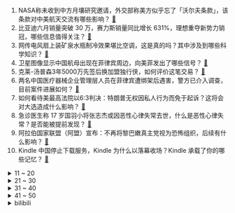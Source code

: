 1. NASA称未收到中方月壤研究邀请，外交部称美方似乎忘了「沃尔夫条款」，该条款对中美航天交流有哪些影响？ [:link:](https://www.zhihu.com/question/660442079)
2. 比亚迪六月销量突破 30 万，赛力斯销量同比增长 631%，理想重夺新势力销冠，哪些信息值得关注？ [:link:](https://www.zhihu.com/question/660467107)
3. 网传电风扇上装矿泉水瓶制冷效果堪比空调，这是真的吗？其中涉及到哪些科学知识？ [:link:](https://www.zhihu.com/question/658876643)
4. 卫星图像显示中国航母出现在菲律宾周边，向美菲发出了哪些信号？ [:link:](https://www.zhihu.com/question/660420628)
5. 克莱-汤普森3年5000万先签后换加盟独行侠，如何评价这笔交易？ [:link:](https://www.zhihu.com/question/660492079)
6. 两名中国医疗器械企业管理层人员在菲律宾遭绑架后遇害，警方已介入调查，目前案件进展如何？ [:link:](https://www.zhihu.com/question/660445213)
7. 如何看待美最高法院以6:3判决：特朗普无权因私人行为而免于起诉？这将会对大选造成什么影响？ [:link:](https://www.zhihu.com/question/660474791)
8. 急诊医生称 17 岁国羽小将张志杰或因恶性心律失常去世，什么是恶性心律失常？是否能被提前发现？ [:link:](https://www.zhihu.com/question/660445754)
9. 阿拉伯国家联盟（阿盟）宣布：不再将黎巴嫩真主党视为恐怖组织，后续有什么影响？ [:link:](https://www.zhihu.com/question/660430901)
10. Kindle 中国停止下载服务，Kindle 为什么以落幕收场？Kindle 承载了你的哪些记忆？ [:link:](https://www.zhihu.com/question/660424296)
<details>
<summary>11 ~ 20</summary>

11. 为什么微软终于向 ARM妥协了？ [:link:](https://www.zhihu.com/question/660298508)
12. 真的会有人能忍受两年甚至更长的孤独吗？ [:link:](https://www.zhihu.com/question/660382842)
13. 《红楼梦》里的太太小姐生活条件那么优越，为什么还那么体弱多病？ [:link:](https://www.zhihu.com/question/658627160)
14. 医疗人员称赛场未对张志杰进行 AED 介入急救，AED 有多重要？这类急救仪器不应是赛事现场标配吗？ [:link:](https://www.zhihu.com/question/660437614)
15. 带有“舟”字的古诗词有哪些？ [:link:](https://www.zhihu.com/question/660428699)
16. 王谢也不过曹魏才发迹，到东晋也没多年，怎么就成顶级门阀了？ [:link:](https://www.zhihu.com/question/655878310)
17. 「牢牢掌握战略资源」，中方发布《稀土管理条例》引发国际舆论广泛关注，有哪些信息值得关注？ [:link:](https://www.zhihu.com/question/660451569)
18. 2024年日本经济为什么越来越差，变得不如韩国？ [:link:](https://www.zhihu.com/question/659193486)
19. 荔枝从 70 元/斤跌至个位数、樱桃价格腰斩、榴莲价格跳水等，高端水果大降价的原因有哪些？ [:link:](https://www.zhihu.com/question/660345828)
20. 你敢不敢穿几十块钱的衣服去上班呀？ [:link:](https://www.zhihu.com/question/660335755)
</details>
<details>
<summary>21 ~ 30</summary>

21. 黑龙江一中专卫校录取不要求成绩，家长深夜排队抢报名，该校招生火爆的原因究竟是什么？ [:link:](https://www.zhihu.com/question/660258962)
22. 四川曾到处是老虎，大熊猫为何没有被吃绝？ [:link:](https://www.zhihu.com/question/628124546)
23. 瑞士和美国就彼此互换金融账户数据达成协议，该协议的签订对双方来说有何意义？ [:link:](https://www.zhihu.com/question/660181008)
24. 2024 欧洲杯葡萄牙 3:0 斯洛文尼亚，如何评价这场比赛？ [:link:](https://www.zhihu.com/question/660425422)
25. 如何评价黄旭东直播吐槽JackeyLove，直言「现在的年轻电竞选手没吃过苦」？ [:link:](https://www.zhihu.com/question/660433758)
26. 2024 欧洲杯法国 1-0 比利时，晋级八强，穆阿尼造乌龙，拉比奥下场停赛，如何评价这场比赛？ [:link:](https://www.zhihu.com/question/660425401)
27. 如何看待网易雷火超级直升大礼包？对《魔兽世界》的环境会带来什么影响？ [:link:](https://www.zhihu.com/question/660154802)
28. 央行决定于近期面向部分公开市场业务一级交易商开展国债借入操作，意味着什么？将带来哪些影响？ [:link:](https://www.zhihu.com/question/660435335)
29. “你若盛开，蝴蝶自来。”这句话对吗？ [:link:](https://www.zhihu.com/question/281931168)
30. 猫咪是如何理解人类「拍照行为」的？ [:link:](https://www.zhihu.com/question/656180221)
</details>
<details>
<summary>31 ~ 40</summary>

31. 《原神》的新常驻模式「幻想真境剧诗」有哪些槽点？ [:link:](https://www.zhihu.com/question/660444137)
32. 世界上飞得最高的鸟是什么鸟? [:link:](https://www.zhihu.com/question/659180791)
33. 预算4000及以下性价比较高的手机，求推荐？ [:link:](https://www.zhihu.com/question/658661661)
34. 为什么中国没有野生狮子分布？ [:link:](https://www.zhihu.com/question/659804357)
35. 高考后是学车的最佳时期吗？ [:link:](https://www.zhihu.com/question/659239475)
36. 为什么外企造不出热效率46%以上的发动机？ [:link:](https://www.zhihu.com/question/657656202)
37. 在心理学上，陪伴有多重要？ [:link:](https://www.zhihu.com/question/660087070)
38. 韩国将于 7 月成立人口部，应对低生育率和人口老龄化问题，该问题的症结是什么？有哪些信息值得关注？ [:link:](https://www.zhihu.com/question/660433536)
39. 高中没学生物可以学医吗? [:link:](https://www.zhihu.com/question/660265306)
40. 1-5 月汽车制造业利润总额 2046.7 亿元，同比增长 17.9%，如何解读这一数据？ [:link:](https://www.zhihu.com/question/660073217)
</details>
<details>
<summary>41 ~ 50</summary>

41. 美民调显示近一半民主党选民认为拜登不应继续参加总统竞选，这将如何影响美国大选走向？会有其他人接棒吗？ [:link:](https://www.zhihu.com/question/660416534)
42. 渐行渐远的友谊是否要继续？ [:link:](https://www.zhihu.com/question/659915673)
43. 领导交代任务后，我第一时间需要做什么？是了解信息、明确内容，还是先做了再说？ [:link:](https://www.zhihu.com/question/658821221)
44. 列举题：提起2024欧洲杯，你第一时间想到的人名是哪些？ [:link:](https://www.zhihu.com/question/658733517)
45. 如何看待星见雅cv从杜冥鸦换成阮从青？ [:link:](https://www.zhihu.com/question/660356296)
46. 为什么喜欢跑步的人喜欢亮色的鞋子、衣服、甚至发色？ [:link:](https://www.zhihu.com/question/660306799)
47. 如何看待2024年7月1日A股市场？ [:link:](https://www.zhihu.com/question/660428496)
48. 克里斯-保罗 1 年 1100 万签约马刺，你对他在该队的未来发展有何期待？ [:link:](https://www.zhihu.com/question/660422187)
49. 还是职场新人时，你遇到那些特别卷的同事该如何应对呢？ [:link:](https://www.zhihu.com/question/660062915)
50. 如何看待 2024 浙江高考 699 分以上 331 人，今年浙江 700 分能稳上清华北大吗？ [:link:](https://www.zhihu.com/question/659954438)
</details><details>
<summary>bilibili</summary>

</details>